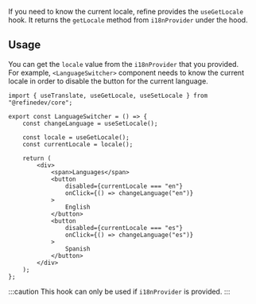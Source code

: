 If you need to know the current locale, refine provides the `useGetLocale` hook. It returns the `getLocale` method from `i18nProvider` under the hood.

## Usage

You can get the `locale` value from the `i18nProvider` that you provided.  
For example, `<LanguageSwitcher>` component needs to know the current locale in order to disable the button for the current language.

```tsx 
import { useTranslate, useGetLocale, useSetLocale } from "@refinedev/core";

export const LanguageSwitcher = () => {
    const changeLanguage = useSetLocale();

    const locale = useGetLocale();
    const currentLocale = locale();

    return (
        <div>
            <span>Languages</span>
            <button
                disabled={currentLocale === "en"}
                onClick={() => changeLanguage("en")}
            >
                English
            </button>
            <button
                disabled={currentLocale === "es"}
                onClick={() => changeLanguage("es")}
            >
                Spanish
            </button>
        </div>
    );
};
```

:::caution
This hook can only be used if `i18nProvider` is provided.
:::
